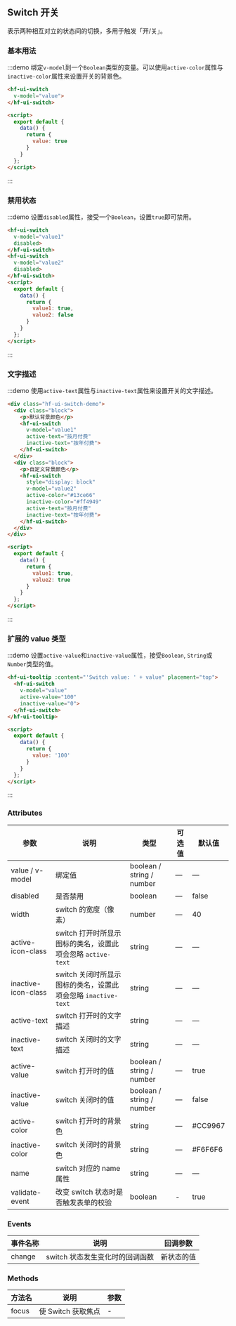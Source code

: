 ## Switch 开关

表示两种相互对立的状态间的切换，多用于触发「开/关」。

### 基本用法

:::demo 绑定`v-model`到一个`Boolean`类型的变量。可以使用`active-color`属性与`inactive-color`属性来设置开关的背景色。

```html
<hf-ui-switch
  v-model="value">
</hf-ui-switch>

<script>
  export default {
    data() {
      return {
        value: true
      }
    }
  };
</script>
```
:::

### 禁用状态

:::demo 设置`disabled`属性，接受一个`Boolean`，设置`true`即可禁用。


```html
<hf-ui-switch
  v-model="value1"
  disabled>
</hf-ui-switch>
<hf-ui-switch
  v-model="value2"
  disabled>
</hf-ui-switch>
<script>
  export default {
    data() {
      return {
        value1: true,
        value2: false
      }
    }
  };
</script>
```
:::

### 文字描述

:::demo 使用`active-text`属性与`inactive-text`属性来设置开关的文字描述。

```html
<div class="hf-ui-switch-demo">
  <div class="block">
    <p>默认背景颜色</p>
    <hf-ui-switch
      v-model="value1"
      active-text="按月付费"
      inactive-text="按年付费">
    </hf-ui-switch>
  </div>
  <div class="block">
    <p>自定义背景颜色</p>
    <hf-ui-switch
      style="display: block"
      v-model="value2"
      active-color="#13ce66"
      inactive-color="#ff4949"
      active-text="按月付费"
      inactive-text="按年付费">
    </hf-ui-switch>
  </div>
</div>

<script>
  export default {
    data() {
      return {
        value1: true,
        value2: true
      }
    }
  };
</script>
```
:::

### 扩展的 value 类型

:::demo 设置`active-value`和`inactive-value`属性，接受`Boolean`, `String`或`Number`类型的值。

```html
<hf-ui-tooltip :content="'Switch value: ' + value" placement="top">
  <hf-ui-switch
    v-model="value"
    active-value="100"
    inactive-value="0">
  </hf-ui-switch>
</hf-ui-tooltip>

<script>
  export default {
    data() {
      return {
        value: '100'
      }
    }
  };
</script>
```

:::




### Attributes

| 参数      | 说明    | 类型      | 可选值       | 默认值   |
|---------- |-------- |---------- |-------------  |-------- |
| value / v-model | 绑定值 | boolean / string / number | — | — |
| disabled  | 是否禁用    | boolean   | — | false   |
| width  | switch 的宽度（像素）    | number   | — | 40 |
| active-icon-class  | switch 打开时所显示图标的类名，设置此项会忽略 `active-text`    | string   | — | — |
| inactive-icon-class  | switch 关闭时所显示图标的类名，设置此项会忽略 `inactive-text`    | string   | — | — |
| active-text  | switch 打开时的文字描述    | string   | — | — |
| inactive-text  | switch 关闭时的文字描述    | string   | — | — |
| active-value  | switch 打开时的值    | boolean / string / number | — | true |
| inactive-value  | switch 关闭时的值    | boolean / string / number | — | false |
| active-color  | switch 打开时的背景色    | string   | — | #CC9967 |
| inactive-color  | switch 关闭时的背景色    | string   | — | #F6F6F6 |
| name            | switch 对应的 name 属性    | string   | — | — |
| validate-event  | 改变 switch 状态时是否触发表单的校验     | boolean   | - | true |

### Events
| 事件名称      | 说明    | 回调参数      |
|---------- |-------- |---------- |
| change  | switch 状态发生变化时的回调函数    | 新状态的值 |

### Methods
| 方法名 | 说明 | 参数 |
| ---- | ---- | ---- |
| focus | 使 Switch 获取焦点 | - |
